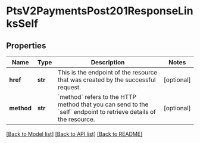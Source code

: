 # PtsV2PaymentsPost201ResponseLinksSelf

## Properties
Name | Type | Description | Notes
------------ | ------------- | ------------- | -------------
**href** | **str** | This is the endpoint of the resource that was created by the successful request. | [optional] 
**method** | **str** | &#x60;method&#x60; refers to the HTTP method that you can send to the &#x60;self&#x60; endpoint to retrieve details of the resource. | [optional] 

[[Back to Model list]](../README.md#documentation-for-models) [[Back to API list]](../README.md#documentation-for-api-endpoints) [[Back to README]](../README.md)


